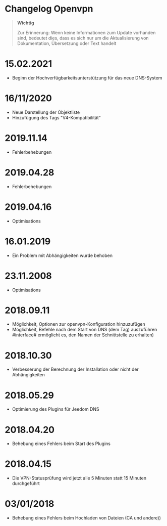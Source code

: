 # Changelog Openvpn

>**Wichtig**
>
>Zur Erinnerung: Wenn keine Informationen zum Update vorhanden sind, bedeutet dies, dass es sich nur um die Aktualisierung von Dokumentation, Übersetzung oder Text handelt

# 15.02.2021

- Beginn der Hochverfügbarkeitsunterstützung für das neue DNS-System

# 16/11/2020

- Neue Darstellung der Objektliste
- Hinzufügung des Tags "V4-Kompatibilität"

# 2019.11.14

- Fehlerbehebungen

# 2019.04.28

- Fehlerbehebungen

# 2019.04.16

- Optimisations

# 16.01.2019

- Ein Problem mit Abhängigkeiten wurde behoben

# 23.11.2008

- Optimisations

# 2018.09.11

- Möglichkeit, Optionen zur openvpn-Konfiguration hinzuzufügen
- Möglichkeit, Befehle nach dem Start von DNS (dem Tag) auszuführen #interface# ermöglicht es, den Namen der Schnittstelle zu erhalten)

# 2018.10.30

- Verbesserung der Berechnung der Installation oder nicht der Abhängigkeiten

# 2018.05.29

- Optimierung des Plugins für Jeedom DNS

# 2018.04.20

- Behebung eines Fehlers beim Start des Plugins

# 2018.04.15

- Die VPN-Statusprüfung wird jetzt alle 5 Minuten statt 15 Minuten durchgeführt

# 03/01/2018

-	Behebung eines Fehlers beim Hochladen von Dateien (CA und andere))
